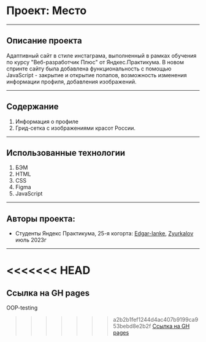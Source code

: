 # Проект: Место
------------------------------ 

## **Описание проекта**
Адаптивный сайт в стиле инстаграма, выполненный в рамках обучения по курсу "Веб-разработчик Плюс" от Яндкес.Практикума. В новом спринте сайту была добавлена функциональность с помощью JavaScript - закрытие и открытие попапов, возможность изменения информации профиля, добавления изображений.

------------------------------ 

## **Содержание**
1. Информация о профиле
2. Грид-сетка с изображениями красот России.
------------------------------ 
## **Использованные технологии**
1. БЭМ
2. HTML
3. CSS
4. Figma
5. JavaScript
------------------------------ 
## **Авторы проекта:**
- Cтуденты Яндекс Практикума, 25-я когорта: [Edgar-Ianke](https://github.com/edgar-ianke?tab=repositories/), [Zyurkalov](https://github.com/Zyurkalov?tab=repositories/) июль 2023г
------------------------------ 
<<<<<<< HEAD
=======
## **Ссылка на GH pages**
OOP-testing
>>>>>>> a2b2b1fef1244d4ac407b9199ca953bebd8e2b2f
[Ссылка на GH pages](https://edgar-ianke.github.io/mesto-project/)
